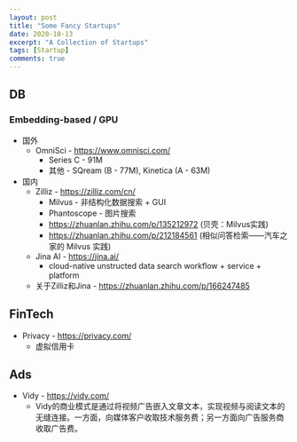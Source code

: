 ```yaml
---
layout: post
title: "Some Fancy Startups"
date: 2020-10-13
excerpt: "A Collection of Startups"
tags: [Startup]
comments: true
---
```


## DB

### Embedding-based / GPU

- 国外
  - OmniSci - https://www.omnisci.com/
    - Series C - 91M
    - 其他 - SQream (B - 77M), Kinetica (A - 63M)
- 国内
  - Zilliz - https://zilliz.com/cn/
    - Milvus - 非结构化数据搜索 + GUI
    - Phantoscope - 图片搜索
    - https://zhuanlan.zhihu.com/p/135212972 (贝壳：Milvus实践)
    - https://zhuanlan.zhihu.com/p/212184561 (相似问答检索——汽车之家的 Milvus 实践)
  - Jina AI - https://jina.ai/
    - cloud-native unstructed data search workflow + service + platform
  - 关于Zilliz和Jina - https://zhuanlan.zhihu.com/p/166247485

## FinTech

- Privacy - https://privacy.com/
  - 虚拟信用卡

## Ads

- Vidy - https://vidy.com/
  - Vidy的商业模式是通过将视频广告嵌入文章文本，实现视频与阅读文本的无缝连接。一方面，向媒体客户收取技术服务费；另一方面向广告服务商收取广告费。
